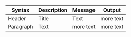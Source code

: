 | Syntax | Description | Message | Output |
| ----------- | ----------- | ---------- | ---------|
| Header | Title | Text |  more text |
| Paragraph | Text | more text | more text |
